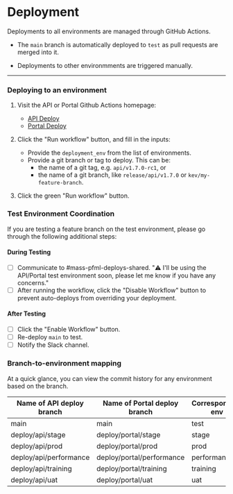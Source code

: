 # Deployment

Deployments to all environments are managed through GitHub Actions.

- The `main` branch is automatically deployed to `test` as pull requests are merged into it.

- Deployments to other environmments are triggered manually.

---

### Deploying to an environment

1. Visit the API or Portal Github Actions homepage:

    - [API Deploy](https://github.com/EOLWD/pfml/actions?query=workflow%3A%22API+CI+Deploy%22)
    - [Portal Deploy](https://github.com/EOLWD/pfml/actions?query=workflow%3A%22Portal+Deploy%22)

1. Click the "Run workflow" button, and fill in the inputs:

    - Provide the `deployment_env` from the list of environments.
    - Provide a git branch or tag to deploy. This can be:
        - the name of a git tag, e.g. `api/v1.7.0-rc1`, or 
        - the name of a git branch, like `release/api/v1.7.0` or `kev/my-feature-branch`.

1. Click the green "Run workflow" button.

### Test Environment Coordination

If you are testing a feature branch on the test environment, please go through the following additional steps:

#### During Testing
- [ ] Communicate to #mass-pfml-deploys-shared. "⚠️ I'll be using the API/Portal test environment soon, please let me know if you have any concerns."
- [ ] After running the workflow, click the "Disable Workflow" button to prevent auto-deploys from overriding your deployment.

#### After Testing
- [ ] Click the "Enable Workflow" button.
- [ ] Re-deploy `main` to test.
- [ ] Notify the Slack channel.

### Branch-to-environment mapping

At a quick glance, you can view the commit history for any environment based on the branch.

| Name of API deploy branch | Name of Portal deploy branch | Corresponding env |
| ------------------------- | ---------------------------- | ----------------- |
| main                      | main                         | test              |
| deploy/api/stage          | deploy/portal/stage          | stage             |
| deploy/api/prod           | deploy/portal/prod           | prod              |
| deploy/api/performance    | deploy/portal/performance    | performance       |
| deploy/api/training       | deploy/portal/training       | training          |
| deploy/api/uat            | deploy/portal/uat            | uat               |
